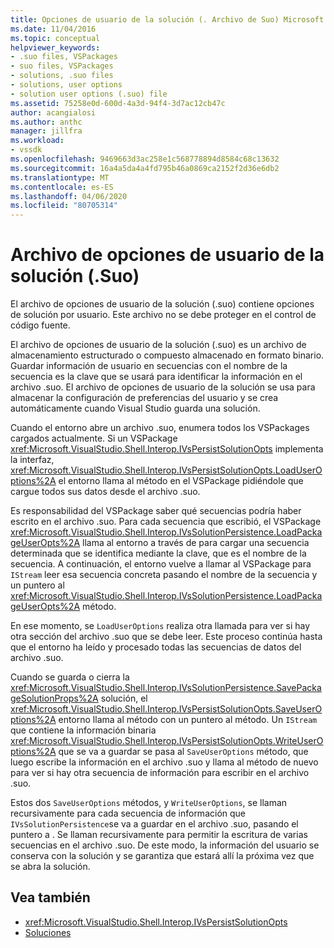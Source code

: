 ```yaml
---
title: Opciones de usuario de la solución (. Archivo de Suo) Microsoft Docs
ms.date: 11/04/2016
ms.topic: conceptual
helpviewer_keywords:
- .suo files, VSPackages
- suo files, VSPackages
- solutions, .suo files
- solutions, user options
- solution user options (.suo) file
ms.assetid: 75258e0d-600d-4a3d-94f4-3d7ac12cb47c
author: acangialosi
ms.author: anthc
manager: jillfra
ms.workload:
- vssdk
ms.openlocfilehash: 9469663d3ac258e1c568778894d8584c68c13632
ms.sourcegitcommit: 16a4a5da4a4fd795b46a0869ca2152f2d36e6db2
ms.translationtype: MT
ms.contentlocale: es-ES
ms.lasthandoff: 04/06/2020
ms.locfileid: "80705314"
---
```

# <a name="solution-user-options-suo-file"></a>Archivo de opciones de usuario de la solución (.Suo)
El archivo de opciones de usuario de la solución (.suo) contiene opciones de solución por usuario. Este archivo no se debe proteger en el control de código fuente.

 El archivo de opciones de usuario de la solución (.suo) es un archivo de almacenamiento estructurado o compuesto almacenado en formato binario. Guardar información de usuario en secuencias con el nombre de la secuencia es la clave que se usará para identificar la información en el archivo .suo. El archivo de opciones de usuario de la solución se usa para almacenar la configuración de preferencias del usuario y se crea automáticamente cuando Visual Studio guarda una solución.

 Cuando el entorno abre un archivo .suo, enumera todos los VSPackages cargados actualmente. Si un VSPackage <xref:Microsoft.VisualStudio.Shell.Interop.IVsPersistSolutionOpts> implementa la interfaz, <xref:Microsoft.VisualStudio.Shell.Interop.IVsPersistSolutionOpts.LoadUserOptions%2A> el entorno llama al método en el VSPackage pidiéndole que cargue todos sus datos desde el archivo .suo.

 Es responsabilidad del VSPackage saber qué secuencias podría haber escrito en el archivo .suo. Para cada secuencia que escribió, el VSPackage <xref:Microsoft.VisualStudio.Shell.Interop.IVsSolutionPersistence.LoadPackageUserOpts%2A> llama al entorno a través de para cargar una secuencia determinada que se identifica mediante la clave, que es el nombre de la secuencia. A continuación, el entorno vuelve a llamar al VSPackage para `IStream` leer esa secuencia concreta pasando el nombre de la secuencia y un puntero al <xref:Microsoft.VisualStudio.Shell.Interop.IVsSolutionPersistence.LoadPackageUserOpts%2A> método.

 En ese momento, se `LoadUserOptions` realiza otra llamada para ver si hay otra sección del archivo .suo que se debe leer. Este proceso continúa hasta que el entorno ha leído y procesado todas las secuencias de datos del archivo .suo.

 Cuando se guarda o cierra la <xref:Microsoft.VisualStudio.Shell.Interop.IVsSolutionPersistence.SavePackageSolutionProps%2A> solución, el <xref:Microsoft.VisualStudio.Shell.Interop.IVsPersistSolutionOpts.SaveUserOptions%2A> entorno llama al método con un puntero al método. Un `IStream` que contiene la información binaria <xref:Microsoft.VisualStudio.Shell.Interop.IVsPersistSolutionOpts.WriteUserOptions%2A> que se va a guardar se pasa al `SaveUserOptions` método, que luego escribe la información en el archivo .suo y llama al método de nuevo para ver si hay otra secuencia de información para escribir en el archivo .suo.

 Estos dos `SaveUserOptions` métodos, y `WriteUserOptions`, se llaman recursivamente para cada secuencia de información que `IVsSolutionPersistence`se va a guardar en el archivo .suo, pasando el puntero a . Se llaman recursivamente para permitir la escritura de varias secuencias en el archivo .suo. De este modo, la información del usuario se conserva con la solución y se garantiza que estará allí la próxima vez que se abra la solución.

## <a name="see-also"></a>Vea también
- <xref:Microsoft.VisualStudio.Shell.Interop.IVsPersistSolutionOpts>
- [Soluciones](../../extensibility/internals/solutions-overview.md)
